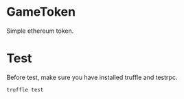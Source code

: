 # GameToken

Simple ethereum token.

# Test

Before test, make sure you have installed truffle and testrpc.

    truffle test

